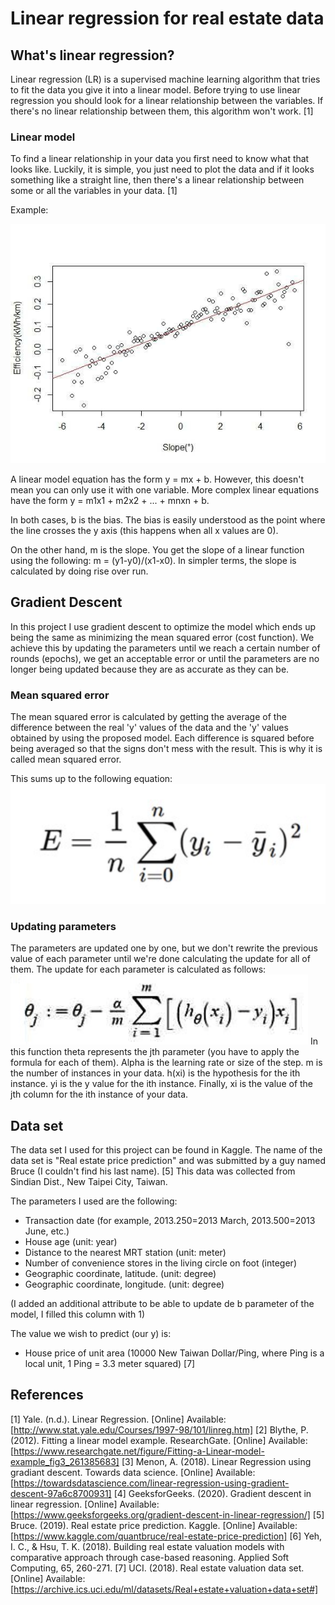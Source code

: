 # Linear regression for real estate data

## What's linear regression?
Linear regression (LR) is a supervised machine learning algorithm that tries to fit the data you give it into a linear model. Before trying to use linear regression you should look for a linear relationship between the variables. If there's no linear relationship between them, this algorithm won't work. [1]

### Linear model
To find a linear relationship in your data you first need to know what that looks like. Luckily, it is simple, you just need to plot the data and if it looks something like a straight line, then there's a linear relationship between some or all the variables in your data. [1]

Example:

![Linear relationship example](./images/linear-model.jpg "Figure 1: Example of a linear relationship [2]")

A linear model equation has the form y = mx + b. However, this doesn't mean you can only use it with one variable. More complex linear equations have the form y = m1x1 + m2x2 + ... + mnxn + b.

In both cases, b is the bias. The bias is easily understood as the point where the line crosses the y axis (this happens when all x values are 0).

On the other hand, m is the slope. You get the slope of a linear function using the following: m = (y1-y0)/(x1-x0). In simpler terms, the slope is calculated by doing rise over run.

## Gradient Descent
In this project I use gradient descent to optimize the model which ends up being the same as minimizing the mean squared error (cost function). We achieve this by updating the parameters until we reach a certain number of rounds (epochs), we get an acceptable error or until the parameters are no longer being updated because they are as accurate as they can be.

### Mean squared error
The mean squared error is calculated by getting the average of the difference between the real 'y' values of the data and the 'y' values obtained by using the proposed model. Each difference is squared before being averaged so that the signs don't mess with the result. This is why it is called mean squared error.

This sums up to the following equation:
![Mean squared error equation](./images/mean-squared-error-eq.png "Figure 2: Mean squared error equation [3]")

### Updating parameters
The parameters are updated one by one, but we don't rewrite the previous value of each parameter until we're done calculating the update for all of them. The update for each parameter is calculated as follows:
![Parameter update equation](./images/gd-eq.png "Figure 3: Parameter update equation [4]")
In this function theta represents the jth parameter (you have to apply the formula for each of them). Alpha is the learning rate or size of the step. m is the number of instances in your data. h(xi) is the hypothesis for the ith instance. yi is the y value for the ith instance. Finally, xi is the value of the jth column for the ith instance of your data.

## Data set
The data set I used for this project can be found in Kaggle. The name of the data set is "Real estate price prediction" and was submitted by a guy named Bruce (I couldn't find his last name). [5] This data was collected from Sindian Dist., New Taipei City, Taiwan.

The parameters I used are the following:
- Transaction date (for example, 2013.250=2013 March, 2013.500=2013 June, etc.) 
- House age (unit: year) 
- Distance to the nearest MRT station (unit: meter) 
- Number of convenience stores in the living circle on foot (integer) 
- Geographic coordinate, latitude. (unit: degree) 
- Geographic coordinate, longitude. (unit: degree)

(I added an additional attribute to be able to update de b parameter of the model, I filled this column with 1)

The value we wish to predict (our y) is:
- House price of unit area (10000 New Taiwan Dollar/Ping, where Ping is a local unit, 1 Ping = 3.3 meter squared) 
[7]

## References
[1] Yale. (n.d.). Linear Regression. [Online] Available: [http://www.stat.yale.edu/Courses/1997-98/101/linreg.htm]
[2] Blythe, P. (2012). Fitting a linear model example. ResearchGate. [Online] Available: [https://www.researchgate.net/figure/Fitting-a-Linear-model-example_fig3_261385683]
[3] Menon, A. (2018). Linear Regression using gradiant descent. Towards data science. [Online] Available: [https://towardsdatascience.com/linear-regression-using-gradient-descent-97a6c8700931]
[4] GeeksforGeeks. (2020). Gradient descent in linear regression. [Online] Available: [https://www.geeksforgeeks.org/gradient-descent-in-linear-regression/]
[5] Bruce. (2019). Real estate price prediction. Kaggle. [Online] Available: [https://www.kaggle.com/quantbruce/real-estate-price-prediction]
[6] Yeh, I. C., & Hsu, T. K. (2018). Building real estate valuation models with comparative approach through case-based reasoning. Applied Soft Computing, 65, 260-271.
[7] UCI. (2018). Real estate valuation data set. [Online] Available: [https://archive.ics.uci.edu/ml/datasets/Real+estate+valuation+data+set#]